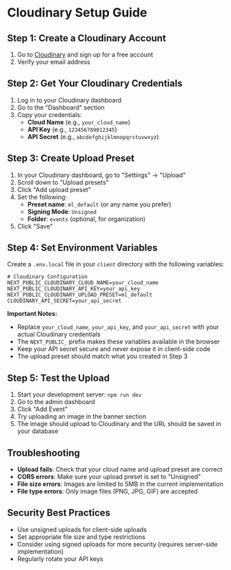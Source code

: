 # Cloudinary Setup Guide

## Step 1: Create a Cloudinary Account
1. Go to [Cloudinary](https://cloudinary.com/) and sign up for a free account
2. Verify your email address

## Step 2: Get Your Cloudinary Credentials
1. Log in to your Cloudinary dashboard
2. Go to the "Dashboard" section
3. Copy your credentials:
   - **Cloud Name** (e.g., `your_cloud_name`)
   - **API Key** (e.g., `123456789012345`)
   - **API Secret** (e.g., `abcdefghijklmnopqrstuvwxyz`)

## Step 3: Create Upload Preset
1. In your Cloudinary dashboard, go to "Settings" → "Upload"
2. Scroll down to "Upload presets"
3. Click "Add upload preset"
4. Set the following:
   - **Preset name**: `ml_default` (or any name you prefer)
   - **Signing Mode**: `Unsigned`
   - **Folder**: `events` (optional, for organization)
5. Click "Save"

## Step 4: Set Environment Variables
Create a `.env.local` file in your `client` directory with the following variables:

```env
# Cloudinary Configuration
NEXT_PUBLIC_CLOUDINARY_CLOUD_NAME=your_cloud_name
NEXT_PUBLIC_CLOUDINARY_API_KEY=your_api_key
NEXT_PUBLIC_CLOUDINARY_UPLOAD_PRESET=ml_default
CLOUDINARY_API_SECRET=your_api_secret
```

**Important Notes:**
- Replace `your_cloud_name`, `your_api_key`, and `your_api_secret` with your actual Cloudinary credentials
- The `NEXT_PUBLIC_` prefix makes these variables available in the browser
- Keep your API secret secure and never expose it in client-side code
- The upload preset should match what you created in Step 3

## Step 5: Test the Upload
1. Start your development server: `npm run dev`
2. Go to the admin dashboard
3. Click "Add Event"
4. Try uploading an image in the banner section
5. The image should upload to Cloudinary and the URL should be saved in your database

## Troubleshooting
- **Upload fails**: Check that your cloud name and upload preset are correct
- **CORS errors**: Make sure your upload preset is set to "Unsigned"
- **File size errors**: Images are limited to 5MB in the current implementation
- **File type errors**: Only image files (PNG, JPG, GIF) are accepted

## Security Best Practices
- Use unsigned uploads for client-side uploads
- Set appropriate file size and type restrictions
- Consider using signed uploads for more security (requires server-side implementation)
- Regularly rotate your API keys
